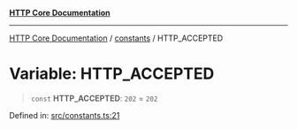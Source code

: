 [**HTTP Core Documentation**](../../README.md)

***

[HTTP Core Documentation](../../README.md) / [constants](../README.md) / HTTP\_ACCEPTED

# Variable: HTTP\_ACCEPTED

> `const` **HTTP\_ACCEPTED**: `202` = `202`

Defined in: [src/constants.ts:21](https://github.com/stonemjs/http-core/blob/0d24f1311c8ffc69c0f21ab48badb00539c57ea4/src/constants.ts#L21)
